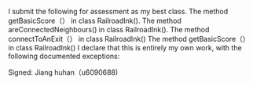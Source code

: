 I submit the following for assessment as my best class.
The method getBasicScore（） in class RailroadInk().
The method areConnectedNeighbours() in class RailroadInk().
The method connectToAnExit（） in class RailroadInk()
The method getBasicScore（） in class RailroadInk()
I declare that this is entirely my own work, with the following documented exceptions:

Signed: Jiang huhan（u6090688)